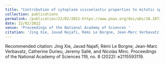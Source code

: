 ```yaml
---
title: "Contribution of cytoplasm viscoelastic properties to mitotic spindle positioning"
collection: publications
permalink: /publication/22/02/2022-https://www.pnas.org/doi/abs/10.1073/pnas.2115593119
date: 22/02/2022
venue: 'Proceedings of the National Academy of Sciences '
citation: 'Jing Xie, Javad Najafi, Rémi Le Borgne, Jean-Marc Verbavatz, Catherine Durieu, Jeremy Sallé, and Nicolas Minc. Proceedings of the National Academy of Sciences 119, no. 8 (2022): e2115593119.'
---
```

Recommended citation: Jing Xie, Javad Najafi, Rémi Le Borgne, Jean-Marc Verbavatz, Catherine Durieu, Jeremy Sallé, and Nicolas Minc. Proceedings of the National Academy of Sciences 119, no. 8 (2022): e2115593119.